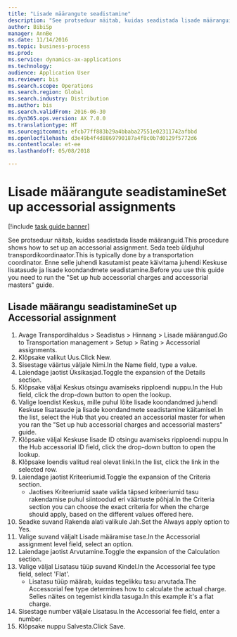 ```yaml
--- 
title: "Lisade määrangute seadistamine"
description: "See protseduur näitab, kuidas seadistada lisade määranguid."
author: BibiSp
manager: AnnBe
ms.date: 11/14/2016
ms.topic: business-process
ms.prod: 
ms.service: dynamics-ax-applications
ms.technology: 
audience: Application User
ms.reviewer: bis
ms.search.scope: Operations
ms.search.region: Global
ms.search.industry: Distribution
ms.author: bis
ms.search.validFrom: 2016-06-30
ms.dyn365.ops.version: AX 7.0.0
ms.translationtype: HT
ms.sourcegitcommit: efcb77ff883b29a4bbaba27551e02311742afbbd
ms.openlocfilehash: d3e49b4f4d8869790187a4f8c0b7d0129f5772d6
ms.contentlocale: et-ee
ms.lasthandoff: 05/08/2018

---
```

# <a name="set-up-accessorial-assignments"></a><span data-ttu-id="ab082-103">Lisade määrangute seadistamine</span><span class="sxs-lookup"><span data-stu-id="ab082-103">Set up accessorial assignments</span></span>

[!include [task guide banner](../../includes/task-guide-banner.md)]

<span data-ttu-id="ab082-104">See protseduur näitab, kuidas seadistada lisade määranguid.</span><span class="sxs-lookup"><span data-stu-id="ab082-104">This procedure shows how to set up an accessorial assignment.</span></span> <span data-ttu-id="ab082-105">Seda teeb üldjuhul transpordikoordinaator.</span><span class="sxs-lookup"><span data-stu-id="ab082-105">This is typically done by a transportation coordinator.</span></span> <span data-ttu-id="ab082-106">Enne selle juhendi kasutamist peate käivitama juhendi Keskuse lisatasude ja lisade koondandmete seadistamine.</span><span class="sxs-lookup"><span data-stu-id="ab082-106">Before you use this guide you need to run the "Set up hub accessorial charges and accessorial masters" guide.</span></span>


## <a name="set-up-accessorial-assignment"></a><span data-ttu-id="ab082-107">Lisade määrangu seadistamine</span><span class="sxs-lookup"><span data-stu-id="ab082-107">Set up Accessorial assignment</span></span>
1. <span data-ttu-id="ab082-108">Avage Transpordihaldus > Seadistus > Hinnang > Lisade määrangud.</span><span class="sxs-lookup"><span data-stu-id="ab082-108">Go to Transportation management > Setup > Rating > Accessorial assignments.</span></span>
2. <span data-ttu-id="ab082-109">Klõpsake valikut Uus.</span><span class="sxs-lookup"><span data-stu-id="ab082-109">Click New.</span></span>
3. <span data-ttu-id="ab082-110">Sisestage väärtus väljale Nimi.</span><span class="sxs-lookup"><span data-stu-id="ab082-110">In the Name field, type a value.</span></span>
4. <span data-ttu-id="ab082-111">Laiendage jaotist Üksikasjad.</span><span class="sxs-lookup"><span data-stu-id="ab082-111">Toggle the expansion of the Details section.</span></span>
5. <span data-ttu-id="ab082-112">Klõpsake väljal Keskus otsingu avamiseks ripploendi nuppu.</span><span class="sxs-lookup"><span data-stu-id="ab082-112">In the Hub field, click the drop-down button to open the lookup.</span></span>
6. <span data-ttu-id="ab082-113">Valige loendist Keskus, mille puhul lõite lisade koondandmed juhendi Keskuse lisatasude ja lisade koondandmete seadistamine käitamisel.</span><span class="sxs-lookup"><span data-stu-id="ab082-113">In the list, select the Hub that you created an accessorial master for when you ran the "Set up hub accessorial charges and accessorial masters" guide.</span></span> 
7. <span data-ttu-id="ab082-114">Klõpsake väljal Keskuse lisade ID otsingu avamiseks ripploendi nuppu.</span><span class="sxs-lookup"><span data-stu-id="ab082-114">In the Hub accessorial ID field, click the drop-down button to open the lookup.</span></span>
8. <span data-ttu-id="ab082-115">Klõpsake loendis valitud real olevat linki.</span><span class="sxs-lookup"><span data-stu-id="ab082-115">In the list, click the link in the selected row.</span></span>
9. <span data-ttu-id="ab082-116">Laiendage jaotist Kriteeriumid.</span><span class="sxs-lookup"><span data-stu-id="ab082-116">Toggle the expansion of the Criteria section.</span></span>
    * <span data-ttu-id="ab082-117">Jaotises Kriteeriumid saate valida täpsed kriteeriumid tasu rakendamise puhul siintoodud eri väärtuste põhjal.</span><span class="sxs-lookup"><span data-stu-id="ab082-117">In the Criteria section you can choose the exact criteria for when the charge should apply, based on the different values offered here.</span></span>  
10. <span data-ttu-id="ab082-118">Seadke suvand Rakenda alati valikule Jah.</span><span class="sxs-lookup"><span data-stu-id="ab082-118">Set the Always apply option to Yes.</span></span>
11. <span data-ttu-id="ab082-119">Valige suvand väljalt Lisade määramise tase.</span><span class="sxs-lookup"><span data-stu-id="ab082-119">In the Accessorial assignment level field, select an option.</span></span>
12. <span data-ttu-id="ab082-120">Laiendage jaotist Arvutamine.</span><span class="sxs-lookup"><span data-stu-id="ab082-120">Toggle the expansion of the Calculation section.</span></span>
13. <span data-ttu-id="ab082-121">Valige väljal Lisatasu tüüp suvand Kindel.</span><span class="sxs-lookup"><span data-stu-id="ab082-121">In the Accessorial fee type field, select 'Flat'.</span></span>
    * <span data-ttu-id="ab082-122">Lisatasu tüüp määrab, kuidas tegelikku tasu arvutada.</span><span class="sxs-lookup"><span data-stu-id="ab082-122">The Accessorial fee type determines how to calculate the actual charge.</span></span> <span data-ttu-id="ab082-123">Selles näites on tegemist kindla tasuga.</span><span class="sxs-lookup"><span data-stu-id="ab082-123">In this example it's a flat charge.</span></span>  
14. <span data-ttu-id="ab082-124">Sisestage number väljale Lisatasu.</span><span class="sxs-lookup"><span data-stu-id="ab082-124">In the Accessorial fee field, enter a number.</span></span>
15. <span data-ttu-id="ab082-125">Klõpsake nuppu Salvesta.</span><span class="sxs-lookup"><span data-stu-id="ab082-125">Click Save.</span></span>


